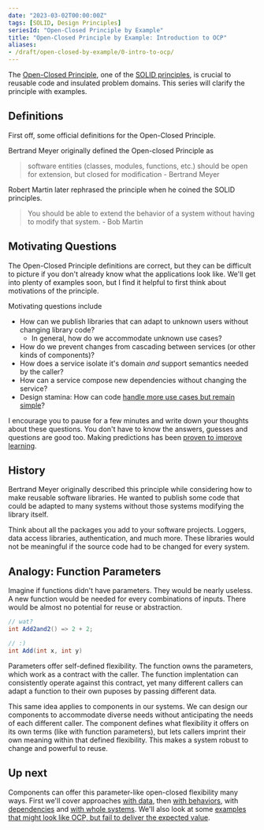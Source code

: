 ```yaml
---
date: "2023-03-02T00:00:00Z"
tags: [SOLID, Design Principles]
seriesId: "Open-Closed Principle by Example"
title: "Open-Closed Principle by Example: Introduction to OCP"
aliases:
- /draft/open-closed-by-example/0-intro-to-ocp/
---
```


The [Open-Closed Principle](https://en.wikipedia.org/wiki/Open%E2%80%93closed_principle), one of the [SOLID principles](https://en.wikipedia.org/wiki/SOLID), is crucial to reusable code and insulated problem domains. This series will clarify the principle with examples.
<!--more-->

<!-- 
TODO: consider how principles like scope, proximity, consistency, and naming/semantic factor into this series. Think about using these terms to mimic construction
- i.e. ports and adapters is about limiting scope. This also improves proximity and focuses semantics/naming.
 
TODO: revisit series titles and intro & conclusion statements to ensure smooth progression
 -->

## Definitions

First off, some official definitions for the Open-Closed Principle.

Bertrand Meyer originally defined the Open-closed Principle as
> software entities (classes, modules, functions, etc.) should be open for extension, but closed for modification - Bertrand Meyer

Robert Martin later rephrased the principle when he coined the SOLID principles.
> You should be able to extend the behavior of a system without having to modify that system. - Bob Martin

## Motivating Questions

The Open-Closed Principle definitions are correct, but they can be difficult to picture if you don't already know what the applications look like.
We'll get into plenty of examples soon, but I find it helpful to first think about motivations of the principle.

Motivating questions include
- How can we publish libraries that can adapt to unknown users without changing library code?
  - In general, how do we accommodate unknown use cases?
- How do we prevent changes from cascading between services (or other kinds of components)?
- How does a service isolate it's domain *and* support semantics needed by the caller?
- How can a service compose new dependencies without changing the service?
- Design stamina: How can code [handle more use cases but remain simple](https://blog.cleancoder.com/uncle-bob/2017/03/03/TDD-Harms-Architecture.html)?


I encourage you to pause for a few minutes and write down your thoughts about these questions. You don't have to know the answers, guesses and questions are good too.
Making predictions has been [proven to improve learning](../../posts/2022-03-07-Small-Teaching-Review.md#predicting).

## History

Bertrand Meyer originally described this principle while considering how to make reusable software libraries. 
He wanted to publish some code that could be adapted to many systems without those systems modifying the library itself. 

Think about all the packages you add to your software projects. Loggers, data access libraries, authentication, and much more.
These libraries would not be meaningful if the source code had to be changed for every system.

## Analogy: Function Parameters
Imagine if functions didn't have parameters. They would be nearly useless. 
A new function would be needed for every combinations of inputs. There would be almost no potential for reuse or abstraction.

```cs
// wat?
int Add2and2() => 2 + 2;

// :)
int Add(int x, int y)
```

Parameters offer self-defined flexibility. The function owns the parameters, which work as a contract with the caller. The function implentation can consistently operate against this contract, yet many different callers can adapt a function to their own puposes by passing different data.

This same idea applies to components in our systems. We can design our components to accommodate diverse needs without anticipating the needs of each different caller.
The component defines what flexibility it offers on its own terms (like with function parameters), but lets callers imprint their own meaning within that defined flexibility.
This makes a system robust to change and powerful to reuse.

## Up next
Components can offer this parameter-like open-closed flexibility many ways. First we'll cover approaches [with data](./2023-03-02-1-OPC-through-Data.md), then [with behaviors](./2023-03-02-2-OCP-callbacks.md), with [dependencies](./2023-03-02-3-Interchangable-Dependencies.md) and [with whole systems](./2023-03-02-4-OCP-as-architecture.md). We'll also look at some [examples that might look like OCP, but fail to deliver the expected value](./2023-03-02-5-OCP-anti-examples.md).
